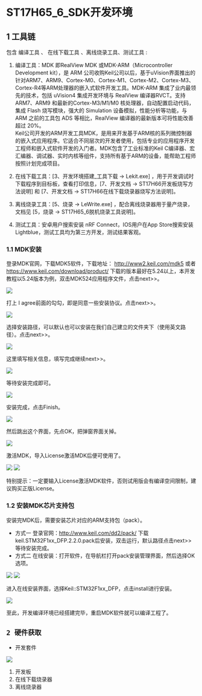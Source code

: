 # ST17H65_6_SDK开发环境


## 1 工具链

包含 编译工具 、 在线下载工具 、离线烧录工具、测试工具  :

1.  编译工具：MDK 即RealView MDK 或MDK-ARM（Microcontroller Development kit），是 ARM 公司收购Keil公司以后，基于uVision界面推出的针对ARM7、ARM9、Cortex-M0、Cortex-M1、Cortex-M2、Cortex-M3、Cortex-R4等ARM处理器的嵌入式软件开发工具。MDK-ARM 集成了业内最领先的技术，包括 uVision4 集成开发环境与 RealView 编译器RVCT。支持 ARM7、ARM9 和最新的Cortex-M3/M1/M0 核处理器，自动配置启动代码，集成 Flash 烧写模块，强大的 Simulation 设备模拟，性能分析等功能，与 ARM 之前的工具包 ADS 等相比，RealView 编译器的最新版本可将性能改善超过 20%。  
Keil公司开发的ARM开发工具MDK，是用来开发基于ARM核的系列微控制器的嵌入式应用程序。它适合不同层次的开发者使用，包括专业的应用程序开发工程师和嵌入式软件开发的入门者。MDK包含了工业标准的Keil C编译器、宏汇编器、调试器、实时内核等组件，支持所有基于ARM的设备，能帮助工程师按照计划完成项目。

1. 在线下载工具：[3、开发环境搭建_工具下载 -> Lekit.exe] ，用于开发调试时下载程序到目标板，查看打印信息，[7、开发文档 -> ST17H66开发板烧写方法说明] 和 [7、开发文档 -> ST17H66在线下载烧录器烧写方法说明]。
  
2. 离线烧录工具：[5、烧录 -> LeWrite.exe] ，配合离线烧录器用于量产烧录，文档见 [5，烧录 -> ST17H65_6脱机烧录工具说明]。
3. 测试工具：安卓用户搜索安装 nRF Connect，IOS用户在App Store搜索安装 Lightblue，测试工具均为第三方开发，测试结果客观。


### 1.1 MDK安装
登录MDK官网，下载MDK5软件，下载地址：
http://www2.keil.com/mdk5  或者 https://www.keil.com/download/product/
下载的版本最好在5.24以上，本开发教程以5.24版本为例，双击MDK524应用程序文件，点击next>>。

![](doc/image/development_install/mdk01.png)

打上 I agree前面的勾勾，即是同意一些安装协议。点击next>>。

![](doc/image/development_install/mdk02.png)

选择安装路径，可以默认也可以安装在我们自己建立的文件夹下（使用英文路径）。点击next>>。

![](doc/image/development_install/mdk03.png)

这里填写相关信息，填写完成继续next>>。

![](doc/image/development_install/mdk04.png)

等待安装完成即可。

![](doc/image/development_install/mdk05.png)

安装完成，点击Finish。

![](doc/image/development_install/mdk06.png)

然后跳出这个界面，先点OK，把弹窗界面关掉。

![](doc/image/development_install/mdk07.png)

激活MDK，导入License激活MDK后便可使用了。

![](doc/image/development_install/mdk08.png)
![](doc/image/development_install/mdk09.png)

特别提示：一定要输入License激活MDK软件，否则试用版会有编译空间限制，建议购买正版License。

### 1.2 安装MDK芯片支持包
安装完MDK后，需要安装芯片对应的ARM支持包（pack）。  
- 方式一 登录官网：http://www.keil.com/dd2/pack/ 下载 keil.STM32F1xx_DFP.2.2.0.pack后安装，双击运行，默认路径点击next>>等待安装完成。
- 方式二 在线安装：打开软件，在导航栏打开pack安装管理界面，然后选择OK选项。

![](doc/image/development_install/mdk_pack02.png)
![](doc/image/development_install/mdk_pack03.png)

进入在线安装界面，选择Keil::STM32F1xx_DFP，点击install进行安装。

![](doc/image/development_install/mdk_pack04.png)

至此，开发编译环境已经搭建完毕，重启MDK软件就可以编译工程了。



## `2 硬件获取`

* 开发套件

![](doc/image/development_hardware/develop_hardware01.png)

1. 开发板
2. 在线下载烧录器
3. 离线烧录器




